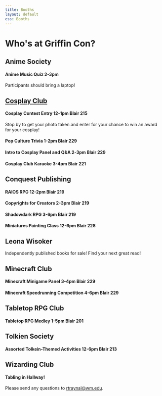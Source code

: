 ```yaml
---
title: Booths
layout: default
css: Booths
---
```

# Who's at Griffin Con?
## Anime Society
#### Anime Music Quiz 2-3pm 
Participants should bring a laptop!
## [Cosplay Club](https://www.instagram.com/wmcosclub?utm_source=ig_web_button_share_sheet&igsh=ZDNlZDc0MzIxNw==)
#### Cosplay Contest Entry 12-1pm Blair 215
Stop by to get your photo taken and enter for your chance to win an award for your cosplay!
#### Pop Culture Trivia 1-2pm Blair 229
#### Intro to Cosplay Panel and Q&A  2-3pm Blair 229
#### Cosplay Club Karaoke 3-4pm Blair 221
## Conquest Publishing
#### RAIOS RPG  12-2pm Blair 219
#### Copyrights for Creators  2-3pm Blair 219
#### Shadowdark RPG  3-6pm Blair 219
#### Miniatures Painting Class 12-6pm Blair 228
## Leona Wisoker
Independently published books for sale! Find your next great read!
## Minecraft Club
#### Minecraft Minigame Panel  3-4pm Blair 229
#### Minecraft Speedrunning Competition  4-6pm Blair 229
## Tabletop RPG Club
#### Tabletop RPG Medley  1-5pm Blair 201
## Tolkien Society
#### Assorted Tolkein-Themed Activities  12-6pm Blair 213
## Wizarding Club
#### Tabling in Hallway!

Please send any questions to [rtraynal@wm.edu](rtraynal@wm.edu).

